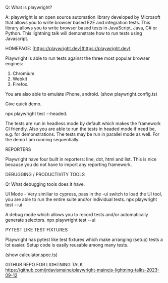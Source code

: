 Q: What is playwright?

A: playwright is an open source automation library developed by Microsoft that allows you to write browser based E2E and integration tests.
This library allows you to write browser based tests in JavaScript, Java, C# or Python. This lightning talk will demonstrate how to run tests
using Javascript.

HOMEPAGE: [https://playwright.dev](https://playwright.dev)

Playwright is able to run tests against the three most popular browser engines:

1. Chromium
2. Webkit
3. Firefox.

You are also able to emulate iPhone, android. (show playwright.config.ts)

Give quick demo.

npx playwright test --headed.

The tests are run in headless mode by default which makes the framework CI friendly. Also you are able to run the tests in headed mode
if need be, e.g. for demonstrations. The tests may be run in parallel mode as well. For the demo I am running sequentially.

REPORTERS

Playwright have four built in reporters: line, dot, html and list. This is nice because you do not have to import any reporting framework.

DEBUGGING / PRODUCTIVITY TOOLS

Q: What debugging tools does it have.

UI Mode - Very similiar to cypress, pass in the -ui switch to load the UI tool, you are able to run the entire suite and/or individual tests.
npx playwright test --ui

A debug mode which allows you to record tests and/or automatically generate selectors.
npx playwright test --ui

PYTEST LIKE TEST FIXTURES

Playwright has pytest like test fixtures which make arranging (setup) tests a lot easier. Setup code is easily reusable among
many tests.

(show calculator.spec.ts)

GITHUB REPO FOR LIGHTNING TALK
https://github.com/jrdavismaine/playwright-mainejs-lightning-talks-2023-09-12
